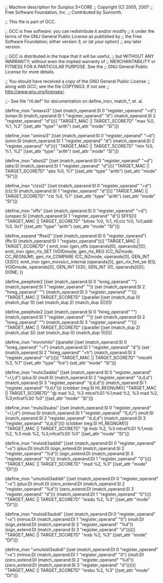 ;;  Machine description for Sunplus S+CORE
;;  Copyright (C) 2005, 2007
;;  Free Software Foundation, Inc.
;;  Contributed by Sunnorth.

;; This file is part of GCC.

;; GCC is free software; you can redistribute it and/or modify
;; it under the terms of the GNU General Public License as published by
;; the Free Software Foundation; either version 3, or (at your option)
;; any later version.

;; GCC is distributed in the hope that it will be useful,
;; but WITHOUT ANY WARRANTY; without even the implied warranty of
;; MERCHANTABILITY or FITNESS FOR A PARTICULAR PURPOSE.  See the
;; GNU General Public License for more details.

;; You should have received a copy of the GNU General Public License
;; along with GCC; see the file COPYING3.  If not see
;; <http://www.gnu.org/licenses/>.

;;- See file "rtl.def" for documentation on define_insn, match_*, et. al.

(define_insn "smaxsi3"
  [(set (match_operand:SI 0 "register_operand" "=d")
        (smax:SI (match_operand:SI 1 "register_operand" "d")
                 (match_operand:SI 2 "register_operand" "d")))]
  "TARGET_MAC || TARGET_SCORE7D"
  "max     %0, %1, %2"
  [(set_attr "type" "arith")
   (set_attr "mode" "SI")])

(define_insn "sminsi3"
  [(set (match_operand:SI 0 "register_operand" "=d")
        (smin:SI (match_operand:SI 1 "register_operand" "d")
                 (match_operand:SI 2 "register_operand" "d")))]
  "TARGET_MAC || TARGET_SCORE7D"
  "min     %0, %1, %2"
  [(set_attr "type" "arith")
   (set_attr "mode" "SI")])

(define_insn "abssi2"
  [(set (match_operand:SI 0 "register_operand" "=d")
        (abs:SI (match_operand:SI 1 "register_operand" "d")))]
  "TARGET_MAC || TARGET_SCORE7D"
  "abs     %0, %1"
  [(set_attr "type" "arith")
   (set_attr "mode" "SI")])

(define_insn "clzsi2"
  [(set (match_operand:SI 0 "register_operand" "=d")
        (clz:SI (match_operand:SI 1 "register_operand" "d")))]
  "TARGET_MAC || TARGET_SCORE7D"
  "clz     %0, %1"
  [(set_attr "type" "arith")
   (set_attr "mode" "SI")])

(define_insn "sffs"
  [(set (match_operand:SI 0 "register_operand" "=d")
        (unspec:SI [(match_operand:SI 1 "register_operand" "d")] SFFS))]
  "TARGET_MAC || TARGET_SCORE7D"
  "bitrev  %0, %1, r0\;clz     %0, %0\;addi    %0, 0x1"
  [(set_attr "type" "arith")
   (set_attr "mode" "SI")])

(define_expand "ffssi2"
  [(set (match_operand:SI 0 "register_operand")
        (ffs:SI (match_operand:SI 1 "register_operand")))]
  "TARGET_MAC || TARGET_SCORE7D"
{
  emit_insn (gen_sffs (operands[0], operands[1]));
  emit_insn (gen_rtx_SET (VOIDmode, gen_rtx_REG (CC_NZmode, CC_REGNUM),
                          gen_rtx_COMPARE (CC_NZmode, operands[0],
                                           GEN_INT (33))));
  emit_insn (gen_movsicc_internal (operands[0],
             gen_rtx_fmt_ee (EQ, VOIDmode, operands[0], GEN_INT (33)),
             GEN_INT (0),
             operands[0]));
  DONE;
})

(define_peephole2
  [(set (match_operand:SI 0 "loreg_operand" "")
        (match_operand:SI 1 "register_operand" ""))
   (set (match_operand:SI 2 "hireg_operand" "")
        (match_operand:SI 3 "register_operand" ""))]
  "TARGET_MAC || TARGET_SCORE7D"
  [(parallel
       [(set (match_dup 0) (match_dup 1))
        (set (match_dup 2) (match_dup 3))])])

(define_peephole2
  [(set (match_operand:SI 0 "hireg_operand" "")
        (match_operand:SI 1 "register_operand" ""))
   (set (match_operand:SI 2 "loreg_operand" "")
        (match_operand:SI 3 "register_operand" ""))]
  "TARGET_MAC || TARGET_SCORE7D"
  [(parallel
       [(set (match_dup 2) (match_dup 3))
        (set (match_dup 0) (match_dup 1))])])

(define_insn "movtohilo"
  [(parallel
       [(set (match_operand:SI 0 "loreg_operand" "=l")
             (match_operand:SI 1 "register_operand" "d"))
        (set (match_operand:SI 2 "hireg_operand" "=h")
             (match_operand:SI 3 "register_operand" "d"))])]
  "TARGET_MAC || TARGET_SCORE7D"
  "mtcehl  %3, %1"
  [(set_attr "type" "fce")
   (set_attr "mode" "SI")])

(define_insn "mulsi3addsi"
  [(set (match_operand:SI 0 "register_operand" "=l,l,d")
        (plus:SI (mult:SI (match_operand:SI 2 "register_operand" "d,d,d")
                          (match_operand:SI 3 "register_operand" "d,d,d"))
                 (match_operand:SI 1 "register_operand" "0,d,l")))
   (clobber (reg:SI HI_REGNUM))]
  "TARGET_MAC || TARGET_SCORE7D"
  "@
   mad     %2, %3
   mtcel%S1 %1\;mad     %2, %3
   mad      %2, %3\;mfcel%S0 %0"
  [(set_attr "mode" "SI")])

(define_insn "mulsi3subsi"
  [(set (match_operand:SI 0 "register_operand" "=l,l,d")
        (minus:SI (match_operand:SI 1 "register_operand" "0,d,l")
                  (mult:SI (match_operand:SI 2 "register_operand" "d,d,d")
                           (match_operand:SI 3 "register_operand" "d,d,d"))))
   (clobber (reg:SI HI_REGNUM))]
  "TARGET_MAC || TARGET_SCORE7D"
  "@
   msb     %2, %3
   mtcel%S1 %1\;msb     %2, %3
   msb     %2, %3\;mfcel%S0 %0"
  [(set_attr "mode" "SI")])

(define_insn "mulsidi3adddi"
  [(set (match_operand:DI 0 "register_operand" "=x")
        (plus:DI (mult:DI
                  (sign_extend:DI (match_operand:SI 2 "register_operand" "%d"))
                  (sign_extend:DI (match_operand:SI 3 "register_operand" "d")))
                 (match_operand:DI 1 "register_operand" "0")))]
  "TARGET_MAC || TARGET_SCORE7D"
  "mad     %2, %3"
  [(set_attr "mode" "DI")])

(define_insn "umulsidi3adddi"
  [(set (match_operand:DI 0 "register_operand" "=x")
        (plus:DI (mult:DI
                  (zero_extend:DI (match_operand:SI 2 "register_operand" "%d"))
                  (zero_extend:DI (match_operand:SI 3 "register_operand" "d")))
                 (match_operand:DI 1 "register_operand" "0")))]
  "TARGET_MAC || TARGET_SCORE7D"
  "madu    %2, %3"
  [(set_attr "mode" "DI")])

(define_insn "mulsidi3subdi"
  [(set (match_operand:DI 0 "register_operand" "=x")
        (minus:DI
         (match_operand:DI 1 "register_operand" "0")
         (mult:DI
          (sign_extend:DI (match_operand:SI 2 "register_operand" "%d"))
          (sign_extend:DI (match_operand:SI 3 "register_operand" "d")))))]
  "TARGET_MAC || TARGET_SCORE7D"
  "msb     %2, %3"
  [(set_attr "mode" "DI")])

(define_insn "umulsidi3subdi"
  [(set (match_operand:DI 0 "register_operand" "=x")
        (minus:DI
         (match_operand:DI 1 "register_operand" "0")
         (mult:DI (zero_extend:DI
                   (match_operand:SI 2 "register_operand" "%d"))
                  (zero_extend:DI
                   (match_operand:SI 3 "register_operand" "d")))))]
  "TARGET_MAC || TARGET_SCORE7D"
  "msbu    %2, %3"
  [(set_attr "mode" "DI")])
